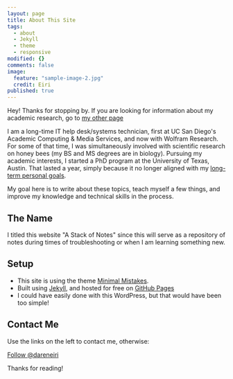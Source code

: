 ```yaml
---
layout: page
title: About This Site
tags: 
  - about
  - Jekyll
  - theme
  - responsive
modified: {}
comments: false
image: 
  feature: "sample-image-2.jpg"
  credit: Eiri
published: true
---
```




Hey! Thanks for stopping by. If you are looking for information about my academic research, go to [my other page](https://darenmeiri.wordpress.com/)


I am a long-time IT help desk/systems technician, first at UC San Diego's Academic Computing & Media Services, and now with Wolfram Research. For some of that time, I was simultaneously involved with scientific research on honey bees (my BS and MS degrees are in biology). Pursuing my academic interests, I started a PhD program at the University of Texas, Austin. That  lasted a year, simply because it no longer aligned with my [long-term personal goals](https://darenmeiri.wordpress.com/2014/10/30/why-i-decided-to-leave-academia/).


My goal here is to write about these topics, teach myself a few things, and improve my knowledge and technical skills in the process.

## The Name

I titled this website "A Stack of Notes" since this will serve as a repository of notes during times of troubleshooting or when I am learning something new.

## Setup

* This site is using the theme [Minimal Mistakes](https://mmistakes.github.io/minimal-mistakes/).
* Built using [Jekyll](http://jekyllrb.com), and hosted for free on [GitHub Pages](https://pages.github.com)
* I could have easily done with this WordPress, but that would have been too simple!

## Contact Me

Use the links on the left to contact me, otherwise:


<a href="https://twitter.com/dareneiri" class="twitter-follow-button" data-show-count="false" data-size="large">Follow @dareneiri</a>
<script>!function(d,s,id){var js,fjs=d.getElementsByTagName(s)[0],p=/^http:/.test(d.location)?'http':'https';if(!d.getElementById(id)){js=d.createElement(s);js.id=id;js.src=p+'://platform.twitter.com/widgets.js';fjs.parentNode.insertBefore(js,fjs);}}(document, 'script', 'twitter-wjs');</script>




Thanks for reading!
